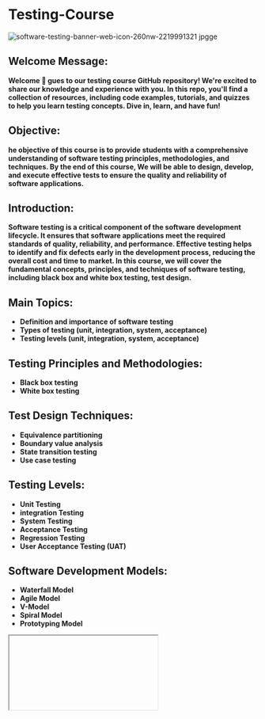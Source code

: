# Testing-Course
![software-testing-banner-web-icon-260nw-2219991321 jpgge](https://github.com/user-attachments/assets/aeca5b38-d21c-487e-bcdc-4bde8e733f9a)
## Welcome Message:
<b>
<P>Welcome 👋 gues to our testing course GitHub repository! We're excited to share our knowledge and experience with you. In this repo, you'll find a collection of resources, including code examples, tutorials, and quizzes to help you learn testing concepts. Dive in, learn, and have fun!</P>
</b>

## Objective:
<b>
<P>he objective of this course is to provide students with a comprehensive understanding of software testing principles, methodologies, and techniques. By the end of this course, We will be able to design, develop, and execute effective tests to ensure the quality and reliability of software applications.</P></b>

## Introduction:
<b><p>Software testing is a critical component of the software development lifecycle. It ensures that software applications meet the required standards of quality, reliability, and performance. Effective testing helps to identify and fix defects early in the development process, reducing the overall cost and time to market. In this course, we will cover the fundamental concepts, principles, and techniques of software testing, including black box and white box testing, test design.</p></b>

## Main Topics:
<b>
   <ul>
     <li>Definition and importance of software testing</li>
     <li>Types of testing (unit, integration, system, acceptance)</li>
     <li>Testing levels (unit, integration, system, acceptance)
   </ul>
</b>

## Testing Principles and Methodologies:
<b>
  <ul>
    <li>Black box testing</li>
    <li>White box testing</li>
   </ul> 
</b>

## Test Design Techniques:
<b>
  <ul>
    <li>Equivalence partitioning</li>
    <li>Boundary value analysis</li>
    <li>State transition testing</li>
    <li>Use case testing</li>
  </ul>
</b>

## Testing Levels:
<b>
  <ul>
    <li>Unit Testing</li>
    <li>integration Testing</li>
    <li>System Testing</li>
    <li>Acceptance Testing</li>
    <li>Regression Testing</li>
    <li>User Acceptance Testing (UAT)</li>
  </ul>
</b>

## Software Development Models:
<b>
  <ul>
    <li>Waterfall Model</li>
    <li>Agile Model</li>
    <li>V-Model</li>
    <li>Spiral Model</li>
    <li>Prototyping Model</li>
  </ul>
</b>

<iframe>
   src=""
</iframe>
